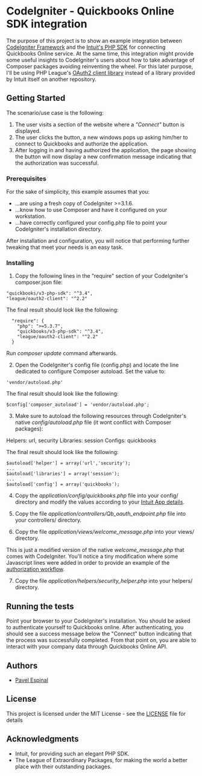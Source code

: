 # CodeIgniter - Quickbooks Online SDK integration

The purpose of this project is to show an example integration between [CodeIgniter Framework](https://codeigniter.com/) and the [Intuit's PHP SDK](https://developer.intuit.com/hub/blog/2016/12/22/new-version-php-sdk-quickbooks-online-available) for connecting Quickbooks Online service. At the same time, this integration might provide some useful insights to CodeIgniter's users about how to take advantage of Composer packages avoiding reinventing the wheel. For this later purpose, I'll be using PHP League's [OAuth2 client library](https://github.com/thephpleague/oauth2-client) instead of a library provided by Intuit itself on another repository.

## Getting Started

The scenario/use case is the following: 

1. The user visits a section of the website where a *"Connect"* button is displayed.
2. The user clicks the button, a new windows pops up asking him/her to connect to Quickbooks and authorize the application.
3. After logging in and having authorized the application, the page showing the button will now display a new confirmation message indicating that the authorization was successful.

### Prerequisites

For the sake of simplicity, this example assumes that you:

* ...are using a fresh copy of CodeIgniter >=3.1.6.
* ...know how to use Composer and have it configured on your workstation.
* ...have correctly configured your config.php file to point your CodeIgniter's installation directory.

After installation and configuration, you will notice that performing further tweaking that meet your needs is an easy task.

### Installing

1. Copy the following lines in the "require" section of your CodeIgniter's composer.json file:

```
"quickbooks/v3-php-sdk": "^3.4",
"league/oauth2-client": "^2.2"
```

The final result should look like the following:

```
  "require": {
    "php": ">=5.3.7",
    "quickbooks/v3-php-sdk": "^3.4",
    "league/oauth2-client": "^2.2"
  }
```

Run _composer update_ command afterwards.

2. Open the CodeIgniter's config file (config.php) and locate the line dedicated to configure Composer autoload. Set the value to:

```
'vendor/autoload.php'
```

The final result should look like the following:

```
$config['composer_autoload'] = 'vendor/autoload.php';
```
3. Make sure to autoload the following resources through CodeIgniter's native _config/autoload.php_ file (it wont conflict with Composer packages):

Helpers: url, security
Libraries: session
Configs: quickbooks

The final result should look like the following:

```
$autoload['helper'] = array('url','security');
...
$autoload['libraries'] = array('session');
...
$autoload['config'] = array('quickbooks');
```
4. Copy the _application/config/quickbooks.php_ file into your config/ directory and modify the values according to your [Intuit App details](https://developer.intuit.com/getstarted).

5. Copy the file _application/controllers/Qb_oauth_endpoint.php_ file into your controllers/ directory.

6. Copy the file _application/views/welcome_message.php_ into your views/ directory.

This is just a modified version of the native _welcome_message.php_ that comes with CodeIgniter. You'll notice a tiny modification where some Javascript lines were added in order to provide an example of the [authorization workflow](https://developer.intuit.com/docs/0100_quickbooks_online/0100_essentials/000500_authentication_and_authorization/0005_your_app_user_experience).

7. Copy the file _application/helpers/security_helper.php_ into your helpers/ directory.
 

## Running the tests

Point your browser to your CodeIgniter's installation. You should be asked to authenticate yourself to Quickbooks online. After authenticating, you should see a success message below the "Connect" button indicating that the process was successfully completed. From that point on, you are able to interact with your company data through Quickbooks Online API.

## Authors

* [Pavel Espinal](http://pavelespinal.com)

## License

This project is licensed under the MIT License - see the [LICENSE](LICENSE) file for details

## Acknowledgments

* Intuit, for providing such an elegant PHP SDK.
* The League of Extraordinary Packages, for making the world a better place with their outstanding packages.
